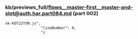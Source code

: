### kb/previews_full/flows__master-first__master-and-slot@auth.har.part084.md (part 002)

```md
nk-KO722YSM.js",
                "lineNumber": 0,
                "c
```

```
